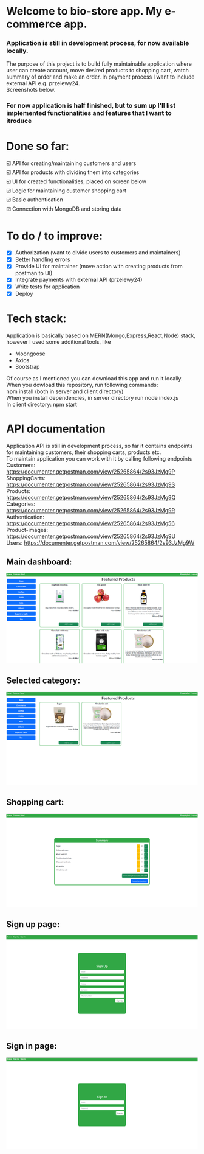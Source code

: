 # Welcome to bio-store app. My e-commerce app.  
  
### Application is still in development process, for now available locally.  
The purpose of this project is to build fully maintainable application where user can create account, move desired products to shopping cart, watch summary of order and make an order. In payment process I want to include external API e.g. przelewy24.  
Screenshots below.
  
### For now application is half finished, but to sum up I'll list implemented functionalities and features that I want to itroduce  
# Done so far:  
☑️ API for creating/maintaining customers and users  
☑️ API for products with dividing them into categories  
☑️ UI for created functionalities, placed on screen below  
☑️ Logic for maintaining customer shopping cart  
☑️ Basic authentication  
☑️ Connection with MongoDB and storing data  
  
# To do / to improve:  
- [x] Authorization (want to divide users to customers and maintainers)  
- [x] Better handling errors  
- [x] Provide UI for maintainer (move action with creating products from postman to UI)  
- [x] Integrate payments with external API (przelewy24)  
- [x] Write tests for application  
- [x] Deploy  
  
# Tech stack:  
Application is basically based on MERN(Mongo,Express,React,Node) stack, however I used some additional tools, like  
* Moongoose  
* Axios  
* Bootstrap  
  
Of course as I mentioned you can download this app and run it locally. When you dowload this repository, run following commands:  
npm install (both in server and client directory)  
When you install dependencies, in server directory run node index.js  
In client directory: npm start  


# API documentation
Application API is still in development process, so far it contains endpoints for maintaining customers, their shopping carts, products etc.  
To maintain application you can work with it by calling following endpoints  
Customers: https://documenter.getpostman.com/view/25265864/2s93JzMg9P  
ShoppingCarts: https://documenter.getpostman.com/view/25265864/2s93JzMg9S  
Products: https://documenter.getpostman.com/view/25265864/2s93JzMg9Q  
Categories: https://documenter.getpostman.com/view/25265864/2s93JzMg9R  
Authentication: https://documenter.getpostman.com/view/25265864/2s93JzMg56  
Product-images: https://documenter.getpostman.com/view/25265864/2s93JzMg9U  
Users: https://documenter.getpostman.com/view/25265864/2s93JzMg9W  

## Main dashboard:<br/>
![Index page: ](https://github.com/Kamil16345/bio-store/blob/master/client/src/resources/screenshots/1.png)
## Selected category:<br/>
![Index page: ](https://github.com/Kamil16345/bio-store/blob/master/client/src/resources/screenshots/2.png)
## Shopping cart:<br/>
![Index page: ](https://github.com/Kamil16345/bio-store/blob/master/client/src/resources/screenshots/3.png)
## Sign up page:<br/>
![Index page: ](https://github.com/Kamil16345/bio-store/blob/master/client/src/resources/screenshots/4.png)
## Sign in page:<br/>
![Index page: ](https://github.com/Kamil16345/bio-store/blob/master/client/src/resources/screenshots/5.png)
